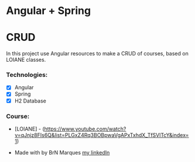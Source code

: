 # Angular + Spring

<h1>CRUD</h1>

<p>In this project use Angular resources to make a CRUD of courses, based on LOIANE classes.</p>

### Technologies:

* [x] Angular
* [x] Spring
* [x] H2 Database  

### Course:

* [LOIANE] - (https://www.youtube.com/watch?v=qJnjz8FIs6Q&list=PLGxZ4Rq3BOBpwaVgAPxTxhdX_TfSVlTcY&index=1)


* Made with by BrN Marques [my linkedIn](https://www.linkedin.com/in/brunomarques85/)
